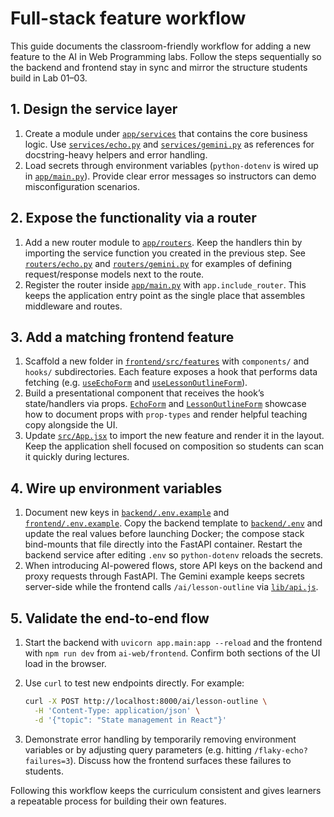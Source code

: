 # Full-stack feature workflow

This guide documents the classroom-friendly workflow for adding a new feature to
the AI in Web Programming labs. Follow the steps sequentially so the backend and
frontend stay in sync and mirror the structure students build in Lab 01–03.

## 1. Design the service layer

1. Create a module under [`app/services`](../backend/app/services) that contains
   the core business logic. Use [`services/echo.py`](../backend/app/services/echo.py)
   and [`services/gemini.py`](../backend/app/services/gemini.py) as references for
   docstring-heavy helpers and error handling.
2. Load secrets through environment variables (`python-dotenv` is wired up in
   [`app/main.py`](../backend/app/main.py)). Provide clear error messages so
   instructors can demo misconfiguration scenarios.

## 2. Expose the functionality via a router

1. Add a new router module to [`app/routers`](../backend/app/routers). Keep the
   handlers thin by importing the service function you created in the previous
   step. See [`routers/echo.py`](../backend/app/routers/echo.py) and
   [`routers/gemini.py`](../backend/app/routers/gemini.py) for examples of
   defining request/response models next to the route.
2. Register the router inside [`app/main.py`](../backend/app/main.py) with
   `app.include_router`. This keeps the application entry point as the single
   place that assembles middleware and routes.

## 3. Add a matching frontend feature

1. Scaffold a new folder in [`frontend/src/features`](../frontend/src/features)
   with `components/` and `hooks/` subdirectories. Each feature exposes a hook
   that performs data fetching (e.g. [`useEchoForm`](../frontend/src/features/echo/hooks/useEchoForm.js)
   and [`useLessonOutlineForm`](../frontend/src/features/gemini/hooks/useLessonOutlineForm.js)).
2. Build a presentational component that receives the hook’s state/handlers via
   props. [`EchoForm`](../frontend/src/features/echo/components/EchoForm.jsx) and
   [`LessonOutlineForm`](../frontend/src/features/gemini/components/LessonOutlineForm.jsx)
   showcase how to document props with `prop-types` and render helpful teaching
   copy alongside the UI.
3. Update [`src/App.jsx`](../frontend/src/App.jsx) to import the new feature and
   render it in the layout. Keep the application shell focused on composition so
   students can scan it quickly during lectures.

## 4. Wire up environment variables

1. Document new keys in [`backend/.env.example`](../backend/.env.example) and
   [`frontend/.env.example`](../frontend/.env.example). Copy the backend template
   to [`backend/.env`](../backend/.env) and update the real values before
   launching Docker; the compose stack bind-mounts that file directly into the
   FastAPI container. Restart the backend service after editing `.env` so
   `python-dotenv` reloads the secrets.
2. When introducing AI-powered flows, store API keys on the backend and proxy
   requests through FastAPI. The Gemini example keeps secrets server-side while
   the frontend calls `/ai/lesson-outline` via [`lib/api.js`](../frontend/src/lib/api.js).

## 5. Validate the end-to-end flow

1. Start the backend with `uvicorn app.main:app --reload` and the frontend with
   `npm run dev` from `ai-web/frontend`. Confirm both sections of the UI load in
   the browser.
2. Use `curl` to test new endpoints directly. For example:

   ```bash
   curl -X POST http://localhost:8000/ai/lesson-outline \
     -H 'Content-Type: application/json' \
     -d '{"topic": "State management in React"}'
   ```

3. Demonstrate error handling by temporarily removing environment variables or
   by adjusting query parameters (e.g. hitting `/flaky-echo?failures=3`). Discuss
   how the frontend surfaces these failures to students.

Following this workflow keeps the curriculum consistent and gives learners a
repeatable process for building their own features.
